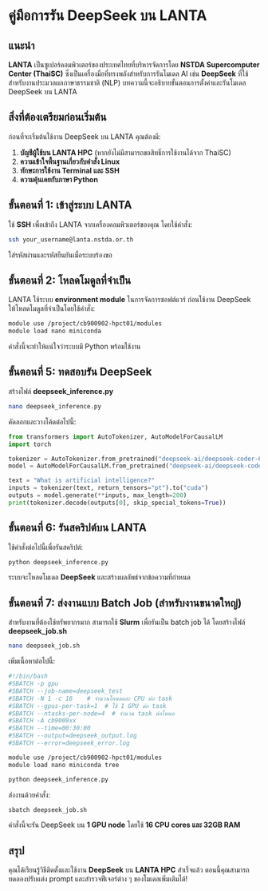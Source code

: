 # คู่มือการรัน DeepSeek บน LANTA

## แนะนำ
**LANTA** เป็นซูเปอร์คอมพิวเตอร์ของประเทศไทยที่บริหารจัดการโดย **NSTDA Supercomputer Center (ThaiSC)** ซึ่งเป็นเครื่องมือที่ทรงพลังสำหรับการรันโมเดล AI เช่น **DeepSeek** ที่ใช้สำหรับงานประมวลผลภาษาธรรมชาติ (NLP) บทความนี้จะอธิบายขั้นตอนการตั้งค่าและรันโมเดล DeepSeek บน LANTA

## สิ่งที่ต้องเตรียมก่อนเริ่มต้น
ก่อนที่จะเริ่มต้นใช้งาน DeepSeek บน LANTA คุณต้องมี:
1. **บัญชีผู้ใช้บน LANTA HPC** (หากยังไม่มีสามารถขอสิทธิ์การใช้งานได้จาก ThaiSC)
2. **ความเข้าใจพื้นฐานเกี่ยวกับคำสั่ง Linux**
3. **ทักษะการใช้งาน Terminal และ SSH**
4. **ความคุ้นเคยกับภาษา Python**

## ขั้นตอนที่ 1: เข้าสู่ระบบ LANTA
ใช้ **SSH** เพื่อเข้าถึง LANTA จากเครื่องคอมพิวเตอร์ของคุณ โดยใช้คำสั่ง:
```sh
ssh your_username@lanta.nstda.or.th
```
ใส่รหัสผ่านและรหัสยืนยันเมื่อระบบร้องขอ

## ขั้นตอนที่ 2: โหลดโมดูลที่จำเป็น
LANTA ใช้ระบบ **environment module** ในการจัดการซอฟต์แวร์ ก่อนใช้งาน DeepSeek ให้โหลดโมดูลที่จำเป็นโดยใช้คำสั่ง:
```sh
module use /project/cb900902-hpct01/modules
module load nano miniconda
```
คำสั่งนี้จะทำให้แน่ใจว่าระบบมี Python พร้อมใช้งาน

## ขั้นตอนที่ 5: ทดสอบรัน DeepSeek
สร้างไฟล์ **deepseek_inference.py**
```sh
nano deepseek_inference.py
```
คัดลอกและวางโค้ดต่อไปนี้:
```python
from transformers import AutoTokenizer, AutoModelForCausalLM
import torch

tokenizer = AutoTokenizer.from_pretrained("deepseek-ai/deepseek-coder-6.7b")
model = AutoModelForCausalLM.from_pretrained("deepseek-ai/deepseek-coder-6.7b", torch_dtype=torch.float16, device_map="auto")

text = "What is artificial intelligence?"
inputs = tokenizer(text, return_tensors="pt").to("cuda")
outputs = model.generate(**inputs, max_length=200)
print(tokenizer.decode(outputs[0], skip_special_tokens=True))
```

## ขั้นตอนที่ 6: รันสคริปต์บน LANTA
ใช้คำสั่งต่อไปนี้เพื่อรันสคริปต์:
```sh
python deepseek_inference.py
```
ระบบจะโหลดโมเดล **DeepSeek** และสร้างผลลัพธ์จากข้อความที่กำหนด

## ขั้นตอนที่ 7: ส่งงานแบบ Batch Job (สำหรับงานขนาดใหญ่)
สำหรับงานที่ต้องใช้ทรัพยากรมาก สามารถใช้ **Slurm** เพื่อรันเป็น batch job ได้ โดยสร้างไฟล์ **deepseek_job.sh**
```sh
nano deepseek_job.sh
```
เพิ่มเนื้อหาต่อไปนี้:
```sh
#!/bin/bash
#SBATCH -p gpu
#SBATCH --job-name=deepseek_test
#SBATCH -N 1 -c 16    # จำนวนโหนดและ CPU ต่อ task
#SBATCH --gpus-per-task=1  # ใช้ 1 GPU ต่อ task
#SBATCH --ntasks-per-node=4  # จำนวน task ต่อโหนด
#SBATCH -A cb9009xx
#SBATCH --time=00:30:00
#SBATCH --output=deepseek_output.log
#SBATCH --error=deepseek_error.log

module use /project/cb900902-hpct01/modules
module load nano miniconda tree

python deepseek_inference.py
```

ส่งงานด้วยคำสั่ง:
```sh
sbatch deepseek_job.sh
```
คำสั่งนี้จะรัน DeepSeek บน **1 GPU node** โดยใช้ **16 CPU cores และ 32GB RAM**

## สรุป
คุณได้เรียนรู้วิธีติดตั้งและใช้งาน **DeepSeek** บน **LANTA HPC** สำเร็จแล้ว ตอนนี้คุณสามารถทดลองปรับแต่ง prompt และสำรวจฟีเจอร์ต่าง ๆ ของโมเดลเพิ่มเติมได้!

